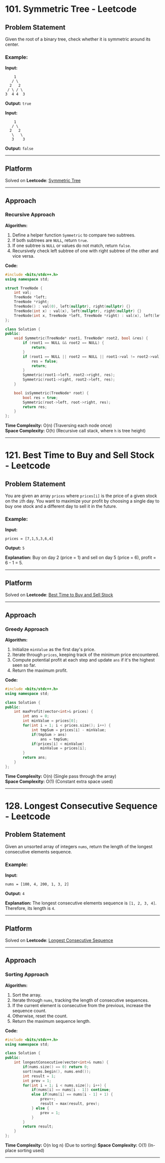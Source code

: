 # 101. Symmetric Tree - Leetcode

## Problem Statement
Given the root of a binary tree, check whether it is symmetric around its center.

### Example:
**Input:**
```
    1
   / \
  2   2
 / \ / \
3  4 4  3
```
**Output:** `true`

**Input:**
```
    1
   / \
  2   2
   \   \
   3    3
```
**Output:** `false`

---

## Platform
Solved on **Leetcode**: [Symmetric Tree](https://leetcode.com/problems/symmetric-tree/)

---

## Approach

### Recursive Approach
**Algorithm:**
1. Define a helper function `Symmetric` to compare two subtrees.
2. If both subtrees are `NULL`, return `true`.
3. If one subtree is `NULL` or values do not match, return `false`.
4. Recursively check left subtree of one with right subtree of the other and vice versa.

**Code:**
```cpp
#include <bits/stdc++.h>
using namespace std;

struct TreeNode {
    int val;
    TreeNode *left;
    TreeNode *right;
    TreeNode() : val(0), left(nullptr), right(nullptr) {}
    TreeNode(int x) : val(x), left(nullptr), right(nullptr) {}
    TreeNode(int x, TreeNode *left, TreeNode *right) : val(x), left(left), right(right) {}
};

class Solution {
public:
    void Symmetric(TreeNode* root1, TreeNode* root2, bool &res) {
        if (root1 == NULL && root2 == NULL) {
            return;
        }
        if (root1 == NULL || root2 == NULL || root1->val != root2->val) {
            res = false;
            return;
        }
        Symmetric(root1->left, root2->right, res);
        Symmetric(root1->right, root2->left, res);
    }

    bool isSymmetric(TreeNode* root) {
        bool res = true;
        Symmetric(root->left, root->right, res);
        return res;
    }
};
```

**Time Complexity:** O(n) (Traversing each node once)  
**Space Complexity:** O(h) (Recursive call stack, where `h` is tree height)

---
###

# 121. Best Time to Buy and Sell Stock - Leetcode

## Problem Statement
You are given an array `prices` where `prices[i]` is the price of a given stock on the `i`th day. You want to maximize your profit by choosing a single day to buy one stock and a different day to sell it in the future.

### Example:
**Input:**
```
prices = [7,1,5,3,6,4]
```
**Output:** `5`

**Explanation:** Buy on day 2 (price = 1) and sell on day 5 (price = 6), profit = 6 - 1 = 5.

---

## Platform
Solved on **Leetcode**: [Best Time to Buy and Sell Stock](https://leetcode.com/problems/best-time-to-buy-and-sell-stock/)

---

## Approach

### Greedy Approach
**Algorithm:**
1. Initialize `minValue` as the first day's price.
2. Iterate through `prices`, keeping track of the minimum price encountered.
3. Compute potential profit at each step and update `ans` if it's the highest seen so far.
4. Return the maximum profit.

**Code:**
```cpp
#include <bits/stdc++.h>
using namespace std;

class Solution {
public:
    int maxProfit(vector<int>& prices) {
        int ans = 0;
        int minValue = prices[0];
        for(int i = 1; i < prices.size(); i++) {
            int tmpSum = prices[i] - minValue;
            if(tmpSum > ans)
                ans = tmpSum;
            if(prices[i] < minValue)
                minValue = prices[i];
        }
        return ans;
    }
};
```

**Time Complexity:** O(n) (Single pass through the array)  
**Space Complexity:** O(1) (Constant extra space used)

---
###
# 128. Longest Consecutive Sequence - Leetcode

## Problem Statement
Given an unsorted array of integers `nums`, return the length of the longest consecutive elements sequence.

### Example:
**Input:**
```
nums = [100, 4, 200, 1, 3, 2]
```
**Output:** `4`

**Explanation:** The longest consecutive elements sequence is `[1, 2, 3, 4]`. Therefore, its length is `4`.

---

## Platform
Solved on **Leetcode**: [Longest Consecutive Sequence](https://leetcode.com/problems/longest-consecutive-sequence/)

---

## Approach

### Sorting Approach
**Algorithm:**
1. Sort the array.
2. Iterate through `nums`, tracking the length of consecutive sequences.
3. If the current element is consecutive from the previous, increase the sequence count.
4. Otherwise, reset the count.
5. Return the maximum sequence length.

**Code:**
```cpp
#include <bits/stdc++.h>
using namespace std;

class Solution {
public:
    int longestConsecutive(vector<int>& nums) {
        if(nums.size() == 0) return 0;
        sort(nums.begin(), nums.end());
        int result = 1;
        int prev = 1;
        for(int i = 1; i < nums.size(); i++) {
            if(nums[i] == nums[i - 1]) continue;
            else if(nums[i] == nums[i - 1] + 1) {
                prev++;
                result = max(result, prev);
            } else {
                prev = 1;
            }
        }
        return result;
    }
};
```

**Time Complexity:** O(n log n) (Due to sorting)
**Space Complexity:** O(1) (In-place sorting used)

---